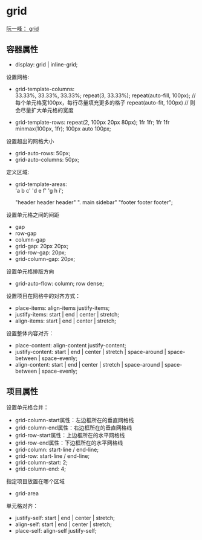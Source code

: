 # grid

[阮一峰： grid](https://www.ruanyifeng.com/blog/2019/03/grid-layout-tutorial.html)

## 容器属性
- display: 
    grid | inline-grid;

设置网格:
- grid-template-columns:      
    33.33%, 33.33%, 33.33%;
    repeat(3, 33.33%);
    repeat(auto-fill, 100px); // 每个单元格宽100px，每行尽量填充更多的格子
    repeat(auto-fit, 100px) // 则会尽量扩大单元格的宽度

- grid-template-rows: 
    repeat(2, 100px 20px 80px);
    1fr 1fr;
    1fr 1fr minmax(100px, 1fr);
    100px auto 100px;

设置超出的网格大小
- grid-auto-rows: 50px; 
- grid-auto-columns: 50px; 


定义区域: 
 - grid-template-areas:   
    'a b c'
    'd e f'
    'g h i';

    "header header header"
    ". main sidebar"
    "footer footer footer";

设置单元格之间的间距
- gap
- row-gap
- column-gap
- grid-gap: 20px 20px;
- grid-row-gap: 20px;
- grid-column-gap: 20px;

设置单元格排版方向
- grid-auto-flow:
    column;
    row dense;

设置项目在网格中的对齐方式：
- place-items: align-items justify-items;
- justify-items: start | end | center | stretch;
- align-items: start | end | center | stretch;

设置整体内容对齐：
- place-content: align-content justify-content;
- justify-content: start | end | center | stretch | space-around | space-between | space-evenly;
- align-content: start | end | center | stretch | space-around | space-between | space-evenly;

## 项目属性
设置单元格合并：
- grid-column-start属性：左边框所在的垂直网格线
- grid-column-end属性：右边框所在的垂直网格线
- grid-row-start属性：上边框所在的水平网格线
- grid-row-end属性：下边框所在的水平网格线
- grid-column: start-line / end-line;
- grid-row: start-line / end-line;
- grid-column-start: 2;
- grid-column-end: 4;

指定项目放置在哪个区域
- grid-area


单元格对齐：
- justify-self: start | end | center | stretch;
- align-self: start | end | center | stretch;
- place-self: align-self justify-self;

